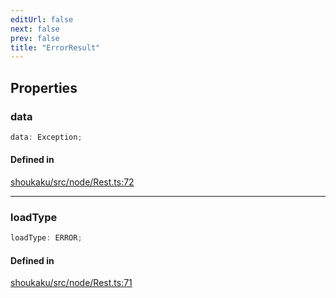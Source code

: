 ```yaml
---
editUrl: false
next: false
prev: false
title: "ErrorResult"
---
```


## Properties

<a id="data" name="data"></a>

### data

```ts
data: Exception;
```

#### Defined in

[shoukaku/src/node/Rest.ts:72](https://github.com/shipgirlproject/shoukaku/blob/049b5dc536f3b28e41c5423a707d8a02ac9377a7/src/node/Rest.ts#L72)

***

<a id="loadtype" name="loadtype"></a>

### loadType

```ts
loadType: ERROR;
```

#### Defined in

[shoukaku/src/node/Rest.ts:71](https://github.com/shipgirlproject/shoukaku/blob/049b5dc536f3b28e41c5423a707d8a02ac9377a7/src/node/Rest.ts#L71)
